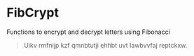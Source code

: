 # FibCrypt

Functions to encrypt and decrypt letters using Fibonacci

> Uikv rmfnijp kzf qmnbtutji ehhbt uvt Iawbvvfaj reptckxw.
